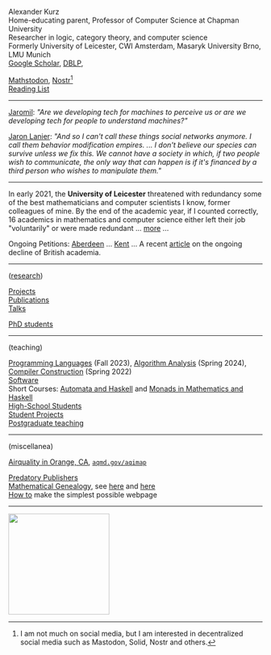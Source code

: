 <head>
<!-- Global site tag (gtag.js) - Google Analytics -->
<script async src="https://www.googletagmanager.com/gtag/js?id=G-0LL1EK05V8"></script>
<script>
  window.dataLayer = window.dataLayer || [];
  function gtag(){dataLayer.push(arguments);}
  gtag('js', new Date());

  gtag('config', 'G-0LL1EK05V8');
</script>
</head>

Alexander Kurz  
Home-educating parent, Professor of Computer Science at Chapman University  
Researcher in logic, category theory, and computer science    
Formerly University of Leicester, CWI Amsterdam, Masaryk University Brno, LMU Munich   
[Google Scholar](https://scholar.google.com/citations?user=hnsJeJMAAAAJ&hl=en), [DBLP](https://dblp.uni-trier.de/pers/hd/k/Kurz_0001:Alexander), 
<!-- [Mastodon UK](https://mastodonapp.uk/@alexhkurz),-->
[Mathstodon](https://mathstodon.xyz/@alexhkurz), [Nostr](npub1ywlf9ajgst7xju7hn7phxjjgf6c4nas9a4wgt3zj8ueh6tu0r59sh3jx96)[^socialmedia]  
[Reading List](notes/books.html)  


[^socialmedia]: I am not much on social media, but I am interested in decentralized social media such as Mastodon, Solid, Nostr and others.


<!---

"What is the most important thing you could be working on in the world right now, and if you are not working on that, why aren't you?" ([Aaron Swartz](https://en.wikipedia.org/wiki/Aaron_Swartz), [documentary](https://www.youtube.com/watch?v=9vz06QO3UkQ))

--->

<!---

LLMs cannot be more reliable and trustworthy than the data they are trained on. The fact that LLMs have emerged as powerful tools for programming is a testament to the half-century long collective efforts of the software engineering community to create robust open-source software.

---

AI is like sugar. 

Humans craving sugar was good as long as calories were important for survival. In times where we are swamped by industrial sugar, this craving is a danger to our health (and to healthcare more generally). At least, we agreed on laws that the sugar content of food and drinks must be labelled.

Humans craving attention was good as long as this craving forced us to seek attention from other humans. In times were we are swamped by AI generated content, this craving is a danger to mental health (and to the fabric of our society more generally). Shouldn't we agree on laws that AI generated content must be labelled?

-->

---

[Jaromil](https://jaromil.dyne.org/): *"Are we developing tech for machines to perceive us or are we developing tech for people to understand machines?"*

[Jaron Lanier](https://en.wikipedia.org/wiki/Jaron_Lanier): *"And so I can't call these things social networks anymore. I call them behavior modification empires. ... I don't believe our species can survive unless we fix this. We cannot have a society in which, if two people wish to communicate, the only way that can happen is if it's financed by a third person who wishes to manipulate them."* 

<!--

<!-- [Arctic Sea Ice Volume/Thickness](https://zacklabe.com/arctic-sea-ice-volumethickness/) ... [CO₂ and Greenhouse Gas Emissions](https://ourworldindata.org/co2-and-other-greenhouse-gas-emissions) ...

--->

<!---

[Ukraine Pictures](https://twitter.com/EmilioMorenatti), 
[2](https://www.instagram.com/lynseyaddario/), 
[3](https://www.instagram.com/abdrodrigo/), 
Reuters [1](https://www.reuters.com/news/picture/in-pictures-inside-the-battle-for-ukrain-idUSRTS5UQLA), 
[2](https://www.reuters.com/news/picture/from-molotov-cocktails-to-anti-tank-barr-idUSRTS62SIY), 
[3](https://www.reuters.com/news/picture/ukraine-exodus-europes-fastest-growing-r-idUSRTS65QIX), 
[4](https://www.reuters.com/news/picture/inside-war-besieged-ukraine-idUSRTS6PVM4), 
[5](https://www.reuters.com/news/picture/faces-of-russias-invasion-of-ukraine-idUSRTS6PTQH),
[6](https://www.reuters.com/news/picture/in-pictures-russias-victory-in-mariupol-idUKRTS7DDTJ),
[7](https://www.reuters.com/news/picture/ukraines-civilians-caught-in-the-crossfi-idUSRTS7RJPE), 
[8](https://www.reuters.com/news/picture/russias-invasion-of-ukraine-from-above-idUSRTS7RFXQ),  <br>
<a href="resources/Guardian-Headlines-2022-05-02.png">Media Priorities</a>, a documentary on the [Anthropocene](https://www.kanopy.com/en/chapman/video/6016074) <!--, How to make [OpenCola](https://www.wikihow.com/Make-OpenCola) -->   

<!--
<span id="quoteDisplay" >
</span>
<script src="quote-generator.js"></script-->

<!---

"The scientific evidence is unequivocal: climate change is a threat to human well-being and the health of the planet. Any further delay in concerted global action will miss a brief and rapidly closing window to secure a liveable future." (2022 IPCC report on climate change)

-->

<!-- The primary problem created by Climate Change is not temperature rise, sea-level rise, or extreme weather. It’s starvation. Without mitigation, around a billion people will starve by the end of this century. Crop productivity is virtually zero when national average temperatures are below -2° or above 25°C and peaks around 15°C. Over the past 60 years, productivity has risen with agri-tech developments, but in the countries near the equator, it is now falling as average temperature increases outweigh further technology gains. In the second half of this century a large band of equatorial countries will neither be able to supply their food nor have the resources to purchase it. [Julian Allwood](https://www.uselessgroup.org/) -->

<!---

If we want to survive on this planet, we need to respect [planetary boundaries](https://en.wikipedia.org/wiki/Planetary_boundaries). Are our old ideas about economic growth still viable? What kind of growth[^growth] do we want? Growth (at least naively construed) is not sustainable because sustained growth is exponential growth. (Even a modest [2% per year](https://en.wikipedia.org/wiki/List_of_countries_by_GDP_(real)_per_capita_growth_rate) equals growth of 724% over 100 years and of 1,995,657% over 500 years.) While the [Limits to Growth](https://en.wikipedia.org/wiki/The_Limits_to_Growth) have been recognised for a long time, recent accounts are Dasgupta's Review on [The Economics of Biodiversity](https://assets.publishing.service.gov.uk/government/uploads/system/uploads/attachment_data/file/957291/Dasgupta_Review_-_Full_Report.pdf) and the IPBES Global Assessment Report on [Biodiversity and Ecosystem Services](https://ipbes.net/global-assessment).

[^growth]: For example, I believe that progress in software engineering allows us to argue that exponential growth of knowledge will be sustainable for a long time to come.

-->


---

In early 2021, the **University of Leicester** threatened with redundancy some of the best mathematicians and computer scientists I know, former colleagues of mine. By the end of the academic year, if I counted correctly, 16 academics in mathematics and computer science either left their job "voluntarily" or were made redundant ... [more](leicester.md) ... 

Ongoing Petitions: [Aberdeen](https://www.change.org/p/save-language-translation-interpreting-degrees-at-the-university-of-aberdeen) ...  [Kent](https://www.change.org/p/save-arts-humanities-and-social-sciences-subjects-at-the-university-of-kent) ... A recent [article](https://www.theguardian.com/commentisfree/2024/mar/29/britain-universities-freefall-saving-them-funding-international-students) on the ongoing decline of British academia.

---

<!--Both natural and programming languages are recursive. In German also words are recursive, for example, we can make words such [Rindfleischetikettierungsüberwachungsaufgabenübertragungsgesetz](https://en.wikipedia.org/wiki/Rinderkennzeichnungs-_und_Rindfleischetikettierungs%C3%BCberwachungsaufgaben%C3%BCbertragungsgesetz). There is no longest word in German, much as there is no longest sentence in English. Btw, there is an interesting debate about whether [Piraha](https://www.youtube.com/watch?v=5NyB4fIZHeU) is a language in which the length of sentences is also bounded (but the lengths of stories would still be unbounded). 

--->


<!--[En-ROADS climate policy simulations](https://en-roads.climateinteractive.org/scenario.html?p16=-0.03&p39=60&p41=1&p42=850&p43=2021&p44=40&p47=3&p49=10&p50=2&p53=3&p55=3&p59=-10&p65=75&g0=2&g1=62&v=2.7.36)

--->

([research](research.html))

[Projects](research-projects.md)  
[Publications](publications.html)    
[Talks](talks.html)  
<!--[Events](events.html)-->
<!--[Chapman University Engineering Seminars](engineering-seminars.html)-->
[PhD students](phd-students.html)   

---  

(teaching)

[Programming Languages](https://github.com/alexhkurz/programming-languages-2023/blob/main/README.md) (Fall 2023), [Algorithm Analysis](https://github.com/alexhkurz/algorithm-analysis-2024/blob/main/README.md) (Spring 2024), [Compiler Construction](https://github.com/alexhkurz/compiler-construction-2022/blob/main/README.md) (Spring 2022)  
[Software](software.md)  
Short Courses: [Automata and Haskell](https://hackmd.io/@alexhkurz/HylLKujCP) and [Monads in Mathematics and Haskell](https://hackmd.io/@alexhkurz/H1OxumxRP)   
[High-School Students](high-school.md)  
[Student Projects](student-projects.html)  
[Postgraduate teaching](teaching-phd-courses.md)  

---
<!-- 
[Chapman and Friends Online Chess Tournaments](chess.md)

--->

<!--
Orange County on Fire:
- [Evacuation Map](https://www.arcgis.com/apps/SimpleViewer/index.html?appid=d336e00909d04a669aafc10d756aea75). 

- [How to build an Air Filter for $30](https://www.latimes.com/environment/story/2020-09-17/best-air-filters-sold-out-how-to-make-diy-purifier): We got box fans for $20 from Home Depot and MERV 13 filters are available there and cheaper elsewhere.
-->

<!--
Governor Newsome finally finds clear words (Sep 11). Since then we are having wildfires for the third time this season in Orange County. [Pictures](https://www.latimes.com/california/story/2020-12-03/photos-intense-brush-fire-in-orange-county-prompts-evacuations).

Otherwise, climate change is not really a topic in these elections. Why? There are many reasons: that [Merchants of Doubts](https://www.youtube.com/watch?v=j8ii9zGFDtc) are undermining the trust in science, that [Our democracy no longer represents the people](https://www.youtube.com/watch?v=PJy8vTu66tE), that the [fossil fuel industry](https://www.google.com/search?biw=1344&bih=660&sxsrf=ALeKk03JjdlENc4XmtLr2MczPAdwVnhCIA%3A1599930745983&ei=eQFdX_3GO8vK-gS1v524CQ&q=site%3Adesmogblog.com%3A+mapping+the+power+of+the+%22fossil+fuel%22+industry&oq=site%3Adesmogblog.com%3A+mapping+the+power+of+the+%22fossil+fuel%22+industry&gs_lcp=CgZwc3ktYWIQA1AAWABg5T9oAHAAeACAAUyIAZYBkgEBMpgBAKoBB2d3cy13aXrAAQE&sclient=psy-ab&ved=0ahUKEwi9552-juTrAhVLpZ4KHbVfB5c4FBDh1QMIDQ&uact=5) dominates politics, that the mainstream media are [biased towards climate change deniers](https://www.google.com/search?biw=1326&bih=916&sxsrf=ALeKk014Kg6rxa9TFTSTewTP110ooTEikQ%3A1599935895689&ei=lxVdX8jPKeit0PEPxMuauAE&q=site%3Adesmogblog.com%3A+%22mainstream%22+media+deny+climate+change&oq=site%3Adesmogblog.com%3A+%22mainstream%22+media+deny+climate+change&gs_lcp=CgZwc3ktYWIQA1AAWABgqTBoAHAAeACAAU-IAZkBkgEBMpgBAKoBB2d3cy13aXrAAQE&sclient=psy-ab&ved=0ahUKEwiI9-bVoeTrAhXoFjQIHcSlBhcQ4dUDCAw&uact=5), the [rise of corporate power](https://www.globalpolicy.org/component/content/article/221/47211.html). 

But, in fact, [keeping the fossil fuels in the ground](https://www.mcc-berlin.net/en/news/information/information-detail/article/why-there-is-no-energy-transition-in-many-countries.html) is not enough, what we really should debate is how to achieve a sustainable economy. There are many [new ideas](notes/sustainable-economy.html) ... but I don't hear people talking about it.

--->

<!--
 
The [carbon clock](https://www.mcc-berlin.net/en/research/co2-budget.html) below shows how much time we have left if we want to limit CO2 in the atmosphere to a value compatible with 1.5, respecticely 2.0, degree Celsius warming compared to pre-industrial levels.

<p>
<center>
<iframe src="https://www.mcc-berlin.net/fileadmin/data/clock/carbon_clock.htm?i=3267263" style="width:540px; height:310px;"></iframe>
</center>
</p>

See [climate change with your own eyes](notes/glaciers.html). The longer we wait, the higher the costs. Or is there no action because we have already given up? 

--->

(miscellanea)

<!--[Climate and Environment News](https://hackmd.io/@alexhkurz/By5ehZRgt)   
[US Drought Monitor](https://droughtmonitor.unl.edu/CurrentMap.aspx)-->
<!-- [Home-Education](home-education.md) -->
<!-- [Coronavirus Blog](notes/covid-19.html)-->
[Airquality in Orange, CA](https://air.plumelabs.com/air-quality-in-orange-aw-331970?utm_source=accuweather&utm_medium=current_aq_widget&utm_campaign=now_page#ae16), [`aqmd.gov/aqimap`](www.aqmd.gov/aqimap)
<!--[Language of the 21st Century](https://hackmd.io/@alexhkurz/Sya0jrLMY)-->
[Predatory Publishers](notes/WASET.html)  
[Mathematical Genealogy](mathematical-genealogy.png), see [here](https://www.genealogy.math.ndsu.nodak.edu/index.php) and <a href="https://www.davidalber.net/geneagrapher/">here</a>  
[How to](how-to-make-a-webpage.html) make the simplest possible webpage   
<!--[Podcasts](notes/podcasts.md) -->

---

<img src="https://awellfedworld.org/wp-content/uploads/biomass-on-earth-awfw-colors-2019.png" width="200">




